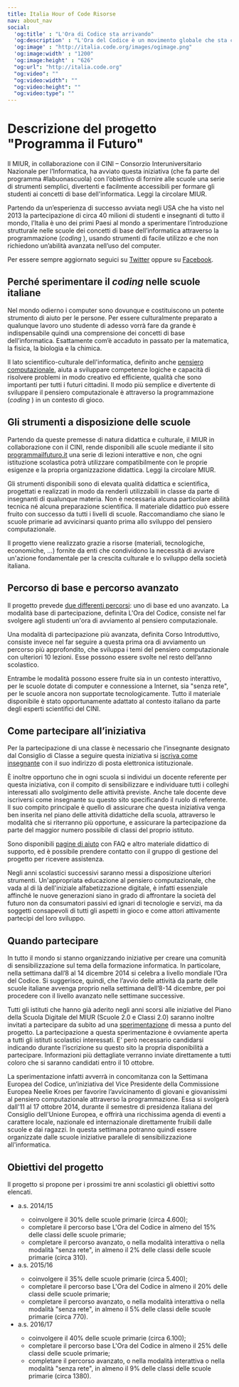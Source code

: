 ```yaml
---
title: Italia Hour of Code Risorse
nav: about_nav
social:
  'og:title' : "L'Ora di Codice sta arrivando"
  'og:description' : "L'Ora del Codice è un movimento globale che sta coinvolgendo decine di milioni di studenti in più di 180 paesi e in più di 30 lingue. Con età dai 4 ai 104 anni."
  'og:image' : "http://italia.code.org/images/ogimage.png"
  'og:image:width' : "1200"
  'og:image:height' : "626"
  "og:url": "http://italia.code.org"
  "og:video": ""
  "og:video:width": ""
  "og:video:height": ""
  "og:video:type": "" 
---
```


# Descrizione del progetto "Programma il Futuro"

Il MIUR, in collaborazione con il CINI – Consorzio Interuniversitario Nazionale per l’Informatica, ha avviato questa iniziativa (che fa parte del programma #labuonascuola) con l’obiettivo di fornire alle scuole una serie di strumenti semplici, divertenti e facilmente accessibili per formare gli studenti ai concetti di base dell'informatica. Leggi la circolare MIUR.

Partendo da un’esperienza di successo avviata negli USA che ha visto nel 2013 la partecipazione di circa 40 milioni di studenti e insegnanti di tutto il mondo, l’Italia è uno dei primi Paesi al mondo a sperimentare l’introduzione strutturale nelle scuole dei concetti di base dell’informatica attraverso la programmazione (<em>coding</em>&nbsp;), usando strumenti di facile utilizzo e che non richiedono un’abilità avanzata nell’uso del computer.

Per essere sempre aggiornato seguici su <a href="http://twitter.com/ProgrammaFuturo">Twitter</a> oppure su <a href="http://facebook.com/programmailfuturo">Facebook</a>.

## Perché sperimentare il <em>coding</em> nelle scuole italiane

Nel mondo odierno i computer sono dovunque e costituiscono un potente strumento di aiuto per le persone. Per essere culturalmente preparato a qualunque lavoro uno studente di adesso vorrà fare da grande è indispensabile quindi una comprensione dei concetti di base dell’informatica. Esattamente com’è accaduto in passato per la matematica, la fisica, la biologia e la chimica.

Il lato scientifico-culturale dell'informatica, definito anche <a href="http://programmailfuturo.it/perche/cose-il-pensiero-computazionale">pensiero computazionale</a>, aiuta a sviluppare competenze logiche e capacità di risolvere problemi in modo creativo ed efficiente, qualità che sono importanti per tutti i futuri cittadini. Il modo più semplice e divertente di sviluppare il pensiero computazionale è attraverso la programmazione (<em>coding</em>&nbsp;) in un contesto di gioco.

## Gli strumenti a disposizione delle scuole

Partendo da queste premesse di natura didattica e culturale, il MIUR in collaborazione con il CINI, rende disponibili alle scuole mediante il sito <a href="http://programmailfuturo.it">programmailfuturo.it</a> una serie di lezioni interattive e non, che ogni istituzione scolastica potrà utilizzare compatibilmente con le proprie esigenze e la propria organizzazione didattica. Leggi la circolare MIUR.

Gli strumenti disponibili sono di elevata qualità didattica e scientifica, progettati e realizzati in modo da renderli utilizzabili in classe da parte di insegnanti di qualunque materia. Non è necessaria alcuna particolare abilità tecnica né alcuna preparazione scientifica. Il materiale didattico può essere fruito con successo da tutti i livelli di scuole. Raccomandiamo che siano le scuole primarie ad avvicinarsi quanto prima allo sviluppo del pensiero computazionale.

Il progetto viene realizzato grazie a risorse (materiali, tecnologiche, economiche, ...) fornite da enti che condividono la necessità di avviare un'azione fondamentale per la crescita culturale e lo sviluppo della società italiana.

## Percorso di base e percorso avanzato

Il progetto prevede <a href="http://www.programmailfuturo.it/come/come-partecipare">due differenti percorsi</a>: uno di base ed uno avanzato. La modalità base di partecipazione, definita L'Ora del Codice, consiste nel far svolgere agli studenti un'ora di avviamento al pensiero computazionale.

Una modalità di partecipazione più avanzata, definita Corso Introduttivo, consiste invece nel far seguire a questa prima ora di avviamento un percorso più approfondito, che sviluppa i temi del pensiero computazionale con ulteriori 10 lezioni. Esse possono essere svolte nel resto dell’anno scolastico.

Entrambe le modalità possono essere fruite sia in un contesto interattivo, per le scuole dotate di computer e connessione a Internet, sia "senza rete", per le scuole ancora non supportate tecnologicamente. Tutto il materiale disponibile è stato opportunamente adattato al contesto italiano da parte degli esperti scientifici del CINI.

## Come partecipare all’iniziativa

Per la partecipazione di una classe è necessario che l’insegnante designato dal Consiglio di Classe a seguire questa iniziativa si <a href="http://www.programmailfuturo.it/chi/iscrizione-per-insegnanti/introduzione">iscriva come insegnante</a> con il suo indirizzo di posta elettronica istituzionale.

È inoltre opportuno che in ogni scuola si individui un docente referente per questa iniziativa, con il compito di sensibilizzare e individuare tutti i colleghi interessati allo svolgimento delle attività previste. Anche tale docente deve iscriversi come insegnante su questo sito specificando il ruolo di referente. Il suo compito principale è quello di assicurare che questa iniziativa venga ben inserita nel piano delle attività didattiche della scuola, attraverso le modalità che si riterranno più opportune, e assicurare la partecipazione da parte del maggior numero possibile di classi del proprio istituto.

Sono disponibili <a href="http://www.programmailfuturo.it/aiuto/se-hai-bisogno-di-aiuto">pagine di aiuto</a> con FAQ e altro materiale didattico di supporto, ed è possibile prendere contatto con il gruppo di gestione del progetto per ricevere assistenza.

Negli anni scolastici successivi saranno messi a disposizione ulteriori strumenti. Un'appropriata educazione al pensiero computazionale, che vada al di là dell'iniziale alfabetizzazione digitale, è infatti essenziale affinché le nuove generazioni siano in grado di affrontare la società del futuro non da consumatori passivi ed ignari di tecnologie e servizi, ma da soggetti consapevoli di tutti gli aspetti in gioco e come attori attivamente partecipi del loro sviluppo.

## Quando partecipare

In tutto il mondo si stanno organizzando iniziative per creare una comunità di sensibilizzazione sul tema della formazione informatica. In particolare, nella settimana dall’8 al 14 dicembre 2014 si celebra a livello mondiale l’Ora del Codice. Si suggerisce, quindi, che l’avvio delle attività da parte delle scuole italiane avvenga proprio nella settimana dell’8-14 dicembre, per poi procedere con il livello avanzato nelle settimane successive.

Tutti gli istituti che hanno già aderito negli anni scorsi alle iniziative del Piano della Scuola Digitale del MIUR (Scuole 2.0 e Classi 2.0) saranno inoltre invitati a partecipare da subito ad una <a href="http://www.programmailfuturo.it/aiuto/la-sperimentazione">sperimentazione</a> di messa a punto del progetto. La partecipazione a questa sperimentazione è ovviamente aperta a tutti gli istituti scolastici interessati. E’ però necessario candidarsi indicando durante l’iscrizione su questo sito la propria disponibilità a partecipare. Informazioni più dettagliate verranno inviate direttamente a tutti coloro che si saranno candidati entro il 10 ottobre.

La sperimentazione infatti avverrà in concomitanza con la Settimana Europea del Codice, un’iniziativa del Vice Presidente della Commissione Europea Neelie Kroes per favorire l’avvicinamento di giovani e giovanissimi al pensiero computazionale attraverso la programmazione. Essa si svolgerà dall'11 al 17 ottobre 2014, durante il semestre di presidenza italiana del Consiglio dell'Unione Europea, e offrirà una ricchissima agenda di eventi a carattere locale, nazionale ed internazionale direttamente fruibili dalle scuole e dai ragazzi. In questa settimana potranno quindi essere organizzate dalle scuole iniziative parallele di sensibilizzazione all'informatica.

## Obiettivi del progetto

Il progetto si propone per i prossimi tre anni scolastici gli obiettivi sotto elencati.

<ul>

<li>a.s. 2014/15</li>
<ul>
<li>coinvolgere il 30% delle scuole primarie (circa 4.600);</li>
<li>completare il percorso base L'Ora del Codice in almeno del 15% delle classi delle scuole primarie;</li>
<li>completare il percorso avanzato, o nella modalità interattiva o nella modalità "senza rete", in almeno il 2% delle classi delle scuole primarie (circa 310).</li>
</ul>

<li>a.s. 2015/16</li>
<ul>
<li>coinvolgere il 35% delle scuole primarie (circa 5.400);</li>
<li>completare il percorso base L'Ora del Codice in almeno il 20% delle classi delle scuole primarie;</li>
<li>completare il percorso avanzato, o nella modalità interattiva o nella modalità "senza rete", in almeno il 5% delle classi delle scuole primarie (circa 770).</li>
</ul>

<li>a.s. 2016/17</li>
<ul>
<li>coinvolgere il 40% delle scuole primarie (circa 6.100);</li>
<li>completare il percorso base L'Ora del Codice in almeno il 25% delle classi delle scuole primarie;</li>
<li>completare il percorso avanzato, o nella modalità interattiva o nella modalità "senza rete", in almeno il 9% delle classi delle scuole primarie (circa 1380).</li>
</ul>

</ul>
